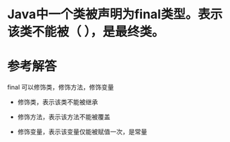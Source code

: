 # Java中一个类被声明为final类型。表示该类不能被（ ），是最终类。

# 参考解答

final 可以修饰类，修饰方法，修饰变量

* 修饰类，表示该类不能被继承

* 修饰方法，表示该方法不能被覆盖

* 修饰变量，表示该变量仅能被赋值一次，是常量

